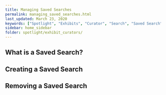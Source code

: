 ```yaml
---
title: Managing Saved Searches
permalink: managing_saved_searches.html
last_updated: March 23, 2020
keywords: ["Spotlight", "Exhibits", "Curator", "Search", "Saved Search"]
sidebar: home_sidebar
folder: spotlight/exhibit_curators/
---
```


## What is a Saved Search?


## Creating a Saved Search


## Removing a Saved Search


